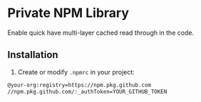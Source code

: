 # Private NPM Library

Enable quick have multi-layer cached read through in the code.

## Installation

1. Create or modify `.npmrc` in your project:
```bash
@your-org:registry=https://npm.pkg.github.com
//npm.pkg.github.com/:_authToken=YOUR_GITHUB_TOKEN
